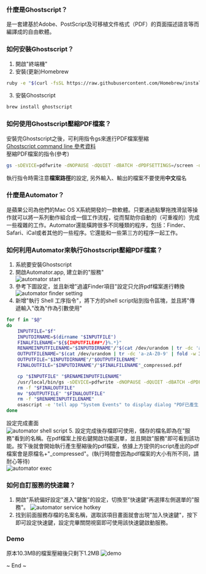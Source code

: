 ### 什麼是Ghostscript？
是一套建基於Adobe、PostScript及可移植文件格式（PDF）的頁面描述語言等而編譯成的自由軟體。

### 如何安裝Ghostscript？
1. 開啟"終端機"
2. 安裝(更新)Homebrew
``` sh
ruby -e "$(curl -fsSL https://raw.githubusercontent.com/Homebrew/install/master/install)" < /dev/null 2> /dev/null
```
3. 安裝Ghostscript
``` sh
brew install ghostscript
```

### 如何使用Ghostscript壓縮PDF檔案？
安裝完Ghostscript之後，可利用指令gs來進行PDF檔案壓縮  
[Ghostscript command line 參考資料](https://www.ghostscript.com/doc/current/Use.htm#Help_command)  
壓縮PDF檔案的指令(參考)
``` sh
gs -sDEVICE=pdfwrite -dNOPAUSE -dQUIET -dBATCH -dPDFSETTINGS=/screen -dCompatibilityLevel=1.4 -sOutputFile=output.pdf input.pdf
```
執行指令時需注意**檔案路徑**的設定, 另外輸入、輸出的檔案不要使用**中文**檔名

### 什麼是Automator？
是蘋果公司為他們的Mac OS X系統開發的一款軟體。只要通過點擊拖拽滑鼠等操作就可以將一系列動作組合成一個工作流程，從而幫助你自動的（可重複的）完成一些複雜的工作。Automator還能橫跨很多不同種類的程序，包括：Finder、Safari、iCal或者其他的一些程序。它還能和一些第三方的程序一起工作。

### 如何利用Automator來執行Ghostscript壓縮PDF檔案？
1. 系統要安裝Ghostscript
2. 開啟Automator.app, 建立新的"服務"  
![automator start](articleImages/mac-gs-compress-pdf/_01.png)
3. 參考下圖設定，並且新增"過瀘Finder項目"設定只允許pdf檔案進行轉換  
![automator finder setting](articleImages/mac-gs-compress-pdf/_02.png)
4. 新增"執行 Shell 工序指令"，將下方的shell script貼到指令區塊，並且將"傳遞輸入"改為"作為引數使用"  
``` sh
for f in "$@"
do
	INPUTFILE="$f"
	INPUTDIRNAME=$(dirname "$INPUTFILE")
	FINALFILENAME="${${INPUTFILE##*/}%.*}"
	RENAMEINPUTFILENAME="$INPUTDIRNAME"/"$(cat /dev/urandom | tr -dc 'a-zA-Z0-9' | fold -w 32 | head -n 1)".pdf
	OUTPUTFILENAME="$(cat /dev/urandom | tr -dc 'a-zA-Z0-9' | fold -w 32 | head -n 1)".pdf
	OUTPUTFILE="$INPUTDIRNAME"/"$OUTPUTFILENAME"
	FINALOUTFILE="$INPUTDIRNAME"/"$FINALFILENAME"_compressed.pdf

	cp "$INPUTFILE" "$RENAMEINPUTFILENAME"
	/usr/local/bin/gs -sDEVICE=pdfwrite -dNOPAUSE -dQUIET -dBATCH -dPDFSETTINGS=/screen -dCompatibilityLevel=1.4 -sOutputFile="$OUTPUTFILE" "$RENAMEINPUTFILENAME"
	rm -f "$FINALOUTFILE"
	mv "$OUTPUTFILE" "$FINALOUTFILE"
	rm -f "$RENAMEINPUTFILENAME"
	osascript -e 'tell app "System Events" to display dialog "PDF已產生!['$FINALOUTFILE']" default button 1 buttons {"OK"}'
done
```
設定完成畫面  
![automator shell script](articleImages/mac-gs-compress-pdf/_03.png)
5. 設定完成後存檔即可使用，儲存的檔名即為在"服務"看到的名稱。在pdf檔案上按右鍵開啟功能選單，並且開啟"服務"即可看到該功能。按下後就會開始執行產生壓縮後的pdf檔案，依據上方提供的script產出的pdf檔案會是原檔名+"\_compressed"。(執行時間會因為pdf檔案的大小有所不同，請耐心等待)  
![automator exec](articleImages/mac-gs-compress-pdf/_04.png)

### 如何自訂服務的快速鍵？
1. 開啟"系統偏好設定"進入"鍵盤"的設定，切換至"快速鍵"再選擇左側選單的"服務"。
![automator service hotkey](articleImages/mac-gs-compress-pdf/_05.png)
2. 找到前面服務存檔的名案名稱，選取該項目畫面就會出現"加入快速鍵"，按下即可設定快速鍵，設定完畢關閉視窗即可使用該快速鍵啟動服務。

### Demo
原本10.3MB的檔案壓縮後只剩下1.2MB
![demo](articleImages/mac-gs-compress-pdf/_06.gif)

\~ End \~
